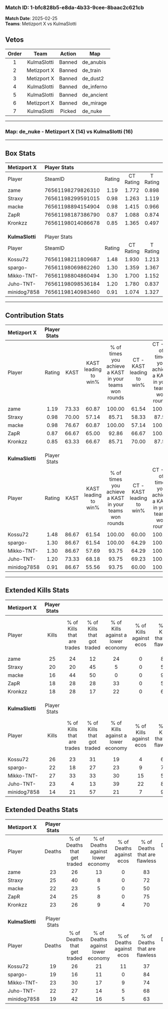 ### Match ID: 1-bfc828b5-e8da-4b33-9cee-8baac2c621cb  
**Match Date**: 2025-02-25  
**Teams**: Metizport X vs KulmaSlotti  

## Vetos  

| Order | Team | Action | Map |
| :---: | :--: | :----: | --- |
| 1 | KulmaSlotti | Banned | de_anubis |
| 2 | Metizport X | Banned | de_train |
| 3 | Metizport X | Banned | de_dust2 |
| 4 | KulmaSlotti | Banned | de_inferno |
| 5 | KulmaSlotti | Banned | de_ancient |
| 6 | Metizport X | Banned | de_mirage |
| 7 | KulmaSlotti | Picked | de_nuke |

---  

### **Map**: de_nuke - Metizport X (14) vs KulmaSlotti (16)  
---  

## Box Stats  

| **Metizport X** | Player Stats      |        |           |          |       |       |       |         |        |      |     |
| :- | :- | :-: | :-: | :-: | :-: | :-: | :-: | :-: | :-: | :-: | :-: |
| Player          | SteamID           | Rating | CT Rating | T Rating | KAST  |  ADR  | Kills | Assists | Deaths | K/D  | HS% |
| zame            | 76561198279826310 |  1.19  |   1.772   |  0.898   | 73.33 | 83.0  |  25   |    6    |   23   | 1.09 | 36  |
| Straxy          | 76561198299591015 |  0.98  |   1.263   |  1.119   | 70.00 | 79.8  |  20   |    7    |   25   | 0.80 | 40  |
| macke           | 76561198894154904 |  0.98  |   1.415   |  0.966   | 76.67 | 78.8  |  16   |   12    |   22   | 0.73 | 62  |
| ZapR            | 76561198187386790 |  0.87  |   1.088   |  0.874   | 66.67 | 68.9  |  18   |    4    |   24   | 0.75 | 72  |
| Kronkzz         | 76561198014086678 |  0.85  |   1.365   |  0.497   | 63.33 | 59.6  |  18   |    7    |   23   | 0.78 | 38  |
|                 |                   |        |           |          |       |       |       |         |        |      |     |
|                 |                   |        |           |          |       |       |       |         |        |      |     |
|                 |                   |        |           |          |       |       |       |         |        |      |     |
| **KulmaSlotti** | Player Stats      |        |           |          |       |       |       |         |        |      |     |
| Player          | SteamID           | Rating | CT Rating | T Rating | KAST  |  ADR  | Kills | Assists | Deaths | K/D  | HS% |
| Kossu72         | 76561198211809687 |  1.48  |   1.930   |  1.213   | 86.67 | 106.7 |  26   |   10    |   19   | 1.37 | 46  |
| spargo-         | 76561198069862260 |  1.30  |   1.359   |  1.367   | 86.67 | 86.8  |  22   |   11    |   19   | 1.16 |  9  |
| Mikko-TNT-      | 76561198804860494 |  1.30  |   1.700   |  1.152   | 86.67 | 70.4  |  27   |    4    |   23   | 1.17 | 33  |
| Juho-TNT-       | 76561198098536184 |  1.20  |   1.780   |  0.837   | 73.33 | 93.7  |  23   |   10    |   22   | 1.05 | 65  |
| minidog7858     | 76561198140983460 |  0.91  |   1.074   |  1.327   | 86.67 | 42.1  |  14   |    5    |   19   | 0.74 | 50  |
---  

## Contribution Stats  

| **Metizport X** | Player Stats |       |                      |                                                        |                           |                                                             |                          |                                                            |
| :- | :-: | :-: | :-: | :-: | :-: | :-: | :-: | :-: |
| Player          |    Rating    | KAST  | KAST leading to win% | % of times you achieve a KAST in your teams won rounds | CT - KAST leading to win% | CT - % of times you achieve a KAST in your teams won rounds | T - KAST leading to win% | T - % of times you achieve a KAST in your teams won rounds |
| zame            |     1.19     | 73.33 |        60.87         |                         100.00                         |           61.54           |                           100.00                            |          60.00           |                           100.00                           |
| Straxy          |     0.98     | 70.00 |        57.14         |                         85.71                          |           58.33           |                            87.50                            |          55.56           |                           83.33                            |
| macke           |     0.98     | 76.67 |        60.87         |                         100.00                         |           57.14           |                           100.00                            |          66.67           |                           100.00                           |
| ZapR            |     0.87     | 66.67 |        65.00         |                         92.86                          |           66.67           |                           100.00                            |          62.50           |                           83.33                            |
| Kronkzz         |     0.85     | 63.33 |        66.67         |                         85.71                          |           70.00           |                            87.50                            |          62.50           |                           83.33                            |
|                 |              |       |                      |                                                        |                           |                                                             |                          |                                                            |
|                 |              |       |                      |                                                        |                           |                                                             |                          |                                                            |
|                 |              |       |                      |                                                        |                           |                                                             |                          |                                                            |
| **KulmaSlotti** | Player Stats |       |                      |                                                        |                           |                                                             |                          |                                                            |
| Player          |    Rating    | KAST  | KAST leading to win% | % of times you achieve a KAST in your teams won rounds | CT - KAST leading to win% | CT - % of times you achieve a KAST in your teams won rounds | T - KAST leading to win% | T - % of times you achieve a KAST in your teams won rounds |
| Kossu72         |     1.48     | 86.67 |        61.54         |                         100.00                         |           60.00           |                           100.00                            |          63.64           |                           100.00                           |
| spargo-         |     1.30     | 86.67 |        61.54         |                         100.00                         |           64.29           |                           100.00                            |          58.33           |                           100.00                           |
| Mikko-TNT-      |     1.30     | 86.67 |        57.69         |                         93.75                          |           64.29           |                           100.00                            |          50.00           |                           85.71                            |
| Juho-TNT-       |     1.20     | 73.33 |        68.18         |                         93.75                          |           69.23           |                           100.00                            |          66.67           |                           85.71                            |
| minidog7858     |     0.91     | 86.67 |        55.56         |                         93.75                          |           60.00           |                           100.00                            |          50.00           |                           85.71                            |
---  

## Extended Kills Stats  

| **Metizport X** | Player Stats |                            |                            |                                    |                         |                              |                                 |                                       |                    |           |
| :- | :-: | :-: | :-: | :-: | :-: | :-: | :-: | :-: | :-: | :-: |
| Player          |    Kills     | % of Kills that are trades | % of Kills that got traded | % of Kills against a lower economy | % of Kills against ecos | % of Kills that are flawless | % of Kills that are close duels | % of Kills that are assisted by flash | Pistol Round Kills | AWP Kills |
| zame            |      25      |             24             |             12             |                 24                 |            0            |              84              |                0                |                   4                   |         4          |    16     |
| Straxy          |      20      |             20             |             45             |                 5                  |            0            |              50              |               10                |                  10                   |         2          |     0     |
| macke           |      16      |             44             |             50             |                 0                  |            0            |              94              |                6                |                  13                   |         2          |     0     |
| ZapR            |      18      |             28             |             28             |                 33                 |            0            |              56              |               11                |                  11                   |         0          |     0     |
| Kronkzz         |      18      |             28             |             17             |                 22                 |            0            |              61              |                6                |                   0                   |         0          |     0     |
|                 |              |                            |                            |                                    |                         |                              |                                 |                                       |                    |           |
|                 |              |                            |                            |                                    |                         |                              |                                 |                                       |                    |           |
|                 |              |                            |                            |                                    |                         |                              |                                 |                                       |                    |           |
| **KulmaSlotti** | Player Stats |                            |                            |                                    |                         |                              |                                 |                                       |                    |           |
| Player          |    Kills     | % of Kills that are trades | % of Kills that got traded | % of Kills against a lower economy | % of Kills against ecos | % of Kills that are flawless | % of Kills that are close duels | % of Kills that are assisted by flash | Pistol Round Kills | AWP Kills |
| Kossu72         |      26      |             23             |             31             |                 19                 |            4            |              62              |                4                |                   4                   |         3          |     0     |
| spargo-         |      22      |             18             |             27             |                 23                 |            9            |              77              |                0                |                   0                   |         1          |    16     |
| Mikko-TNT-      |      27      |             33             |             33             |                 30                 |           15            |              56              |                7                |                   0                   |         1          |     0     |
| Juho-TNT-       |      23      |             4              |             13             |                 39                 |           22            |              87              |                4                |                   4                   |         2          |     0     |
| minidog7858     |      14      |             21             |             57             |                 21                 |            7            |              93              |               14                |                   0                   |         2          |     0     |
## Extended Deaths Stats  

| **Metizport X** | Player Stats |                             |                                   |                          |                               |                            |                           |               |
| :- | :-: | :-: | :-: | :-: | :-: | :-: | :-: | :-: |
| Player          |    Deaths    | % of Deaths that get traded | % of Deaths against lower economy | % of Deaths against ecos | % of Deaths that are flawless | % of Deaths that are close | % of Deaths while blinded | Deaths to AWP |
| zame            |      23      |             26              |                13                 |            0             |              83               |             9              |             4             |       5       |
| Straxy          |      25      |             40              |                 8                 |            0             |              72               |             4              |             0             |       4       |
| macke           |      22      |             23              |                 5                 |            0             |              50               |             5              |             0             |       3       |
| ZapR            |      24      |             25              |                 8                 |            0             |              75               |             4              |             0             |       1       |
| Kronkzz         |      23      |             26              |                 9                 |            4             |              70               |             4              |             4             |       3       |
|                 |              |                             |                                   |                          |                               |                            |                           |               |
|                 |              |                             |                                   |                          |                               |                            |                           |               |
|                 |              |                             |                                   |                          |                               |                            |                           |               |
| **KulmaSlotti** | Player Stats |                             |                                   |                          |                               |                            |                           |               |
| Player          |    Deaths    | % of Deaths that get traded | % of Deaths against lower economy | % of Deaths against ecos | % of Deaths that are flawless | % of Deaths that are close | % of Deaths while blinded | Deaths to AWP |
| Kossu72         |      19      |             26              |                21                 |            11            |              37               |             11             |            16             |       3       |
| spargo-         |      19      |             16              |                11                 |            0             |              84               |             5              |             0             |       3       |
| Mikko-TNT-      |      23      |             30              |                17                 |            9             |              74               |             4              |             4             |       4       |
| Juho-TNT-       |      22      |             27              |                14                 |            5             |              68               |             5              |             9             |       3       |
| minidog7858     |      19      |             42              |                16                 |            5             |              63               |             5              |             5             |       3       |
